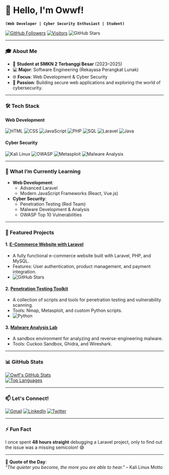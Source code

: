 # 👋 Hello, I'm Owwf!

**`(Web Developer | Cyber Security Enthusiast | Student)`**

[![GitHub Followers](https://img.shields.io/github/followers/0wwf?label=Follow%20Me&style=social)](https://github.com/0wwf)
[![Visitors](https://komarev.com/ghpvc/?username=0wwf&label=Profile%20Views&color=blueviolet)](https://github.com/0wwf)
![GitHub Stars](https://img.shields.io/github/stars/0wwf?label=Repo%20Stars&style=social)

---

### 🎓 About Me

- 🏫 **Student at SMKN 2 Terbanggi Besar** (2023–2025)  
- 💻 **Major**: Software Engineering (Rekayasa Perangkat Lunak)  
- 🌐 **Focus**: Web Development & Cyber Security  
- 🚀 **Passion**: Building secure web applications and exploring the world of cybersecurity.

---

### 🛠️ Tech Stack

#### **Web Development**
![HTML](https://img.shields.io/badge/-HTML-E34F26?style=flat&logo=html5&logoColor=white)
![CSS](https://img.shields.io/badge/-CSS-1572B6?style=flat&logo=css3&logoColor=white)
![JavaScript](https://img.shields.io/badge/-JavaScript-F7DF1E?style=flat&logo=javascript&logoColor=black)
![PHP](https://img.shields.io/badge/-PHP-777BB4?style=flat&logo=php&logoColor=white)
![SQL](https://img.shields.io/badge/-SQL-4479A1?style=flat&logo=mysql&logoColor=white)
![Laravel](https://img.shields.io/badge/-Laravel-FF2D20?style=flat&logo=laravel&logoColor=white)
![Java](https://img.shields.io/badge/-Java-007396?style=flat&logo=java&logoColor=white)

#### **Cyber Security**
![Kali Linux](https://img.shields.io/badge/-Kali%20Linux-557C94?style=flat&logo=kalilinux&logoColor=white)
![OWASP](https://img.shields.io/badge/-OWASP-000000?style=flat&logo=owasp&logoColor=white)
![Metasploit](https://img.shields.io/badge/-Metasploit-FF6C37?style=flat&logo=metasploit&logoColor=white)
![Malware Analysis](https://img.shields.io/badge/-Malware%20Analysis-FF6600?style=flat)

---

### 🌱 What I’m Currently Learning

- **Web Development**:  
  - Advanced Laravel  
  - Modern JavaScript Frameworks (React, Vue.js)  
- **Cyber Security**:  
  - Penetration Testing (Red Team)  
  - Malware Development & Analysis  
  - OWASP Top 10 Vulnerabilities  

---

### 🚀 Featured Projects

#### 1. [E-Commerce Website with Laravel](https://github.com/0wwf/ecommerce-laravel)
   - A fully functional e-commerce website built with Laravel, PHP, and MySQL.
   - Features: User authentication, product management, and payment integration.
   - ![GitHub Stars](https://img.shields.io/github/stars/0wwf/ecommerce-laravel?style=flat)

#### 2. [Penetration Testing Toolkit](https://github.com/0wwf/pentest-toolkit)
   - A collection of scripts and tools for penetration testing and vulnerability scanning.
   - Tools: Nmap, Metasploit, and custom Python scripts.
   - ![Python](https://img.shields.io/badge/-Python-3776AB)

#### 3. [Malware Analysis Lab](https://github.com/0wwf/malware-analysis-lab)
   - A sandbox environment for analyzing and reverse-engineering malware.
   - Tools: Cuckoo Sandbox, Ghidra, and Wireshark.

---

### 📊 GitHub Stats

[![Owlf's GitHub Stats](https://github-readme-stats.vercel.app/api?username=0wwf&show_icons=true&theme=radical)](https://github.com/0wwf)  
[![Top Languages](https://github-readme-stats.vercel.app/api/top-langs/?username=0wwf&layout=compact&theme=radical)](https://github.com/0wwf)

---

### 📫 Let's Connect!

[![Gmail](https://img.shields.io/badge/-Email-D14836?style=flat&logo=gmail&logoColor=white)](mailto:your-email@example.com)
[![LinkedIn](https://img.shields.io/badge/-LinkedIn-0077B5?style=flat&logo=linkedin&logoColor=white)](https://linkedin.com/in/your-profile)
[![Twitter](https://img.shields.io/badge/-Twitter-1DA1F2?style=flat&logo=twitter&logoColor=white)](https://twitter.com/your-handle)

---

### ⚡ Fun Fact

I once spent **48 hours straight** debugging a Laravel project, only to find out the issue was a missing semicolon! 😅

---

📌 **Quote of the Day**:  
*"The quieter you become, the more you are able to hear."* – Kali Linux Motto
